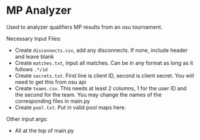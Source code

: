 # MP Analyzer

Used to analyzer qualifiers MP results from an osu tournament.

Necessary Input Files:
- Create `disconnects.csv`, add any disconnects. If none, include header and leave blank
- Create `matches.txt`, input all matches. Can be in any format as long as it follows `.*/id`
- Create `secrets.txt`. First line is client ID, second is client secret. You will need to get this from osu api
- Create `teams.csv`. This needs at least 2 columns, 1 for the user ID and the second for the team. You may change the names of the corresponding files in main.py
- Create `pool.txt`. Put in valid pool maps here.

Other input args:
- All at the top of main.py